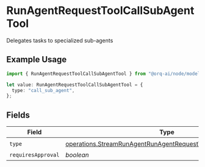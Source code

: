 # RunAgentRequestToolCallSubAgentTool

Delegates tasks to specialized sub-agents

## Example Usage

```typescript
import { RunAgentRequestToolCallSubAgentTool } from "@orq-ai/node/models/operations";

let value: RunAgentRequestToolCallSubAgentTool = {
  type: "call_sub_agent",
};
```

## Fields

| Field                                                                                                                                          | Type                                                                                                                                           | Required                                                                                                                                       | Description                                                                                                                                    |
| ---------------------------------------------------------------------------------------------------------------------------------------------- | ---------------------------------------------------------------------------------------------------------------------------------------------- | ---------------------------------------------------------------------------------------------------------------------------------------------- | ---------------------------------------------------------------------------------------------------------------------------------------------- |
| `type`                                                                                                                                         | [operations.StreamRunAgentRunAgentRequestToolAgentsRequestType](../../models/operations/streamrunagentrunagentrequesttoolagentsrequesttype.md) | :heavy_check_mark:                                                                                                                             | N/A                                                                                                                                            |
| `requiresApproval`                                                                                                                             | *boolean*                                                                                                                                      | :heavy_minus_sign:                                                                                                                             | N/A                                                                                                                                            |